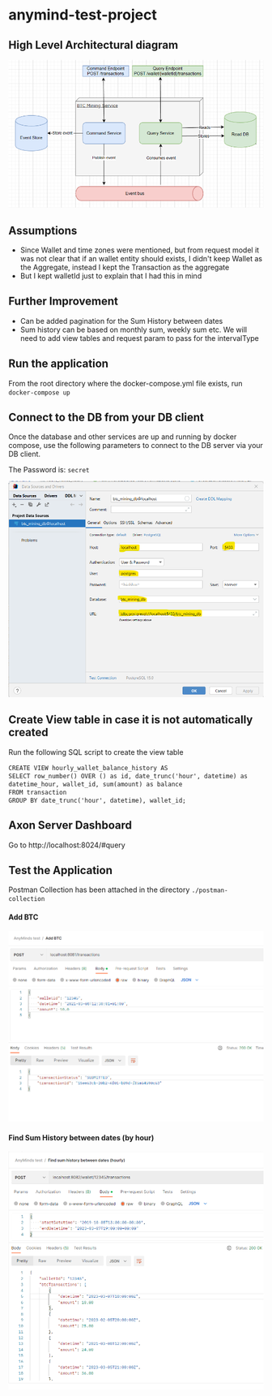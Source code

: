 # anymind-test-project

## High Level Architectural diagram

![High level Architectural Diagram](https://github.com/mainul35/anymind-test-project/blob/main/images/BTC%20Mining%20system%20high%20level%20architecture.png)

## Assumptions
- Since Wallet and time zones were mentioned, but from request model it was not clear that if an wallet entity should exists, I didn't keep Wallet as the Aggregate, instead I kept the Transaction as the aggregate
- But I kept walletId just to explain that I had this in mind

## Further Improvement
- Can be added pagination for the Sum History between dates
- Sum history can be based on monthly sum, weekly sum etc. We will need to add view tables and request param to pass for the intervalType

## Run the application
From the root directory where the docker-compose.yml file exists, run ```docker-compose up```

## Connect to the DB from your DB client
Once the database and other services are up and running by docker compose, use the following parameters to connect to the DB server via your DB client.

The Password is: ```secret```

![DB client connection parameters](images/img.png)

## Create View table in case it is not automatically created

Run the following SQL script to create the view table
```
CREATE VIEW hourly_wallet_balance_history AS
SELECT row_number() OVER () as id, date_trunc('hour', datetime) as datetime_hour, wallet_id, sum(amount) as balance
FROM transaction
GROUP BY date_trunc('hour', datetime), wallet_id;
```

## Axon Server Dashboard

Go to http://localhost:8024/#query

## Test the Application

Postman Collection has been attached in the directory ```./postman-collection```

#### Add BTC

![Add BTC Request-response in Postman](images/img_1.png)


#### Find Sum History between dates (by hour)

![Find Sum History between dates (by hour) Request-response in Postman](images/img_2.png)
